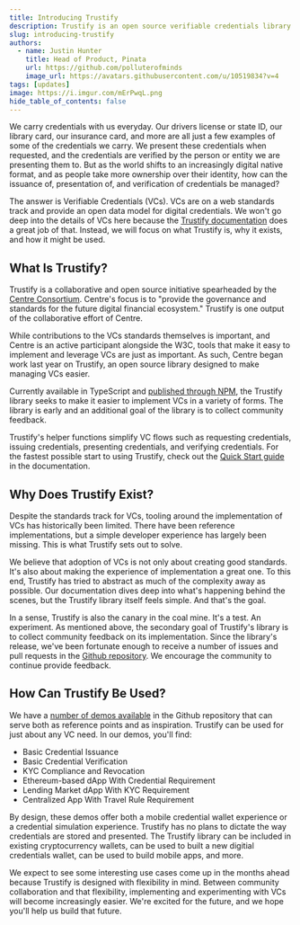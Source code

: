 ```yaml
---
title: Introducing Trustify
description: Trustify is an open source verifiable credentials library that makes it easy to issue, present, and verify credentials.
slug: introducing-trustify
authors:
  - name: Justin Hunter
    title: Head of Product, Pinata
    url: https://github.com/polluterofminds
    image_url: https://avatars.githubusercontent.com/u/10519834?v=4
tags: [updates]
image: https://i.imgur.com/mErPwqL.png
hide_table_of_contents: false
---
```


We carry credentials with us everyday. Our drivers license or state ID, our library card, our insurance card, and more are all just a few examples of some of the credentials we carry. We present these credentials when requested, and the credentials are verified by the person or entity we are presenting them to. But as the world shifts to an increasingly digital native format, and as people take more ownership over their identity, how can the issuance of, presentation of, and verification of credentials be managed?

<!--truncate-->

The answer is Verifiable Credentials (VCs). VCs are on a web standards track and provide an open data model for digital credentials. We won't go deep into the details of VCs here because the [Trustify documentation](../docs/../trustify/) does a great job of that. Instead, we will focus on what Trustify is, why it exists, and how it might be used.

## What Is Trustify?

Trustify is a collaborative and open source initiative spearheaded by the [Centre Consortium](https://www.centre.io/). Centre's focus is to "provide the governance and standards for the future digital financial ecosystem." Trustify is one output of the collaborative effort of Centre.

While contributions to the VCs standards themselves is important, and Centre is an active participant alongside the W3C, tools that make it easy to implement and leverage VCs are just as important. As such, Centre began work last year on Trustify, an open source library designed to make managing VCs easier.

Currently available in TypeScript and [published through NPM](https://www.npmjs.com/package/trustify), the Trustify library seeks to make it easier to implement VCs in a variety of forms. The library is early and an additional goal of the library is to collect community feedback.

Trustify's helper functions simplify VC flows such as requesting credentials, issuing credentials, presenting credentials, and verifying credentials. For the fastest possible start to using Trustify, check out the [Quick Start guide](../docs/../trustify/quick_start) in the documentation.

## Why Does Trustify Exist?

Despite the standards track for VCs, tooling around the implementation of VCs has historically been limited. There have been reference implementations, but a simple developer experience has largely been missing. This is what Trustify sets out to solve.

We believe that adoption of VCs is not only about creating good standards. It's also about making the experience of implementation a great one. To this end, Trustify has tried to abstract as much of the complexity away as possible. Our documentation dives deep into what's happening behind the scenes, but the Trustify library itself feels simple. And that's the goal.

In a sense, Trustify is also the canary in the coal mine. It's a test. An experiment. As mentioned above, the secondary goal of Trustify's library is to collect community feedback on its implementation. Since the library's release, we've been fortunate enough to receive a number of issues and pull requests in the [Github repository](https://github.com/centrehq/trustify). We encourage the community to continue provide feedback.

## How Can Trustify Be Used?

We have a [number of demos available](https://github.com/centrehq/trustify/tree/main/packages/e2e-demo/pages/demos) in the Github repository that can serve both as reference points and as inspiration. Trustify can be used for just about any VC need. In our demos, you'll find:

- Basic Credential Issuance
- Basic Credential Verification
- KYC Compliance and Revocation
- Ethereum-based dApp With Credential Requirement
- Lending Market dApp With KYC Requirement
- Centralized App With Travel Rule Requirement

By design, these demos offer both a mobile credential wallet experience or a credential simulation experience. Trustify has no plans to dictate the way credentials are stored and presented. The Trustify library can be included in existing cryptocurrency wallets, can be used to built a new digitial credentials wallet, can be used to build mobile apps, and more.

We expect to see some interesting use cases come up in the months ahead because Trustify is designed with flexibility in mind. Between community collaboration and that flexibility, implementing and experimenting with VCs will become increasingly easier. We're excited for the future, and we hope you'll help us build that future.
